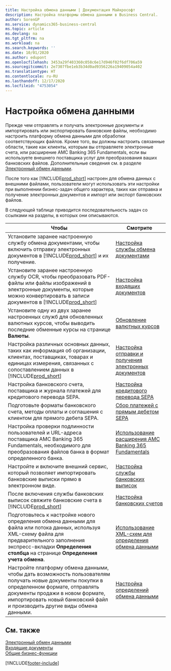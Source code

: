 ```yaml
---
title: Настройка обмена данными | Документация Майкрософт
description: Настройка платформы обмена данными в Business Central.
author: SorenGP
ms.service: dynamics365-business-central
ms.topic: article
ms.devlang: na
ms.tgt_pltfrm: na
ms.workload: na
ms.search.keywords: ''
ms.date: 10/01/2020
ms.author: edupont
ms.openlocfilehash: 3453a29f403360c058c6e17d946f02f6df706a59
ms.sourcegitcommit: 2e7307fbe1eb3b34d0ad9356226a19409054a402
ms.translationtype: HT
ms.contentlocale: ru-RU
ms.lasthandoff: 12/17/2020
ms.locfileid: "4753054"
---
```

# <a name="setting-up-data-exchange"></a>Настройка обмена данными
Прежде чем отправлять и получать электронные документы и импортировать или экспортировать банковские файлы, необходимо настроить платформу обмена данными для обработки соответствующих файлов. Кроме того, вы должны настроить связанные области, такие как клиенты, которым вы отправляете электронные счета, или расширение AMC Banking 365 Fundamentals, если вы используете внешнего поставщика услуг для преобразования ваших банковских файлов. Дополнительные сведения см. в разделе [Электронный обмен данными](across-data-exchange.md).  

 После того как [!INCLUDE[prod_short](includes/prod_short.md)] настроен для обмена данных с внешними файлами, пользователи могут использовать эти настройки при выполнении бизнес-задач общего характера, таких как отправка и получение электронных документов и импорт или экспорт банковских файлов.  

 В следующей таблице приводится последовательность задач со ссылками на разделы, в которых они описываются.  

|**Чтобы**|**Смотрите**|  
|------------|-------------|  
|Установите заранее настроенную службу обмена документами, чтобы включить отправку электронных документов в [!INCLUDE[prod_short](includes/prod_short.md)] и их получение.|[Настройка службы обмена документами](across-how-to-set-up-a-document-exchange-service.md)|  
|Установите заранее настроенную службу OCR, чтобы преобразовать PDF\-файлы или файлы изображений в электронные документы, которые можно конвертировать в записи документов в [!INCLUDE[prod_short](includes/prod_short.md)]|[Настройка входящих документов](across-how-setup-income-documents.md)|  
|Установите одну из двух заранее настроенных служб для обновленных валютных курсов, чтобы выводить последние обменные курсы на странице **Валюты**.|[Обновление валютных курсов](finance-how-update-currencies.md)|  
|Настройка различных основных данных, таких как информация об организации, клиентах, поставщиках, товарах и единицах измерения, связанных с сопоставлением данных в [!INCLUDE[prod_short](includes/prod_short.md)]|[Настройка отправки и получения электронных документов](across-how-to-set-up-electronic-document-sending-and-receiving.md)|  
|Настройка банковского счета, поставщика и журнала платежей для кредитового перевода SEPA.|[Настройка кредитового перевода SEPA](finance-make-payments-with-bank-data-conversion-service-or-sepa-credit-transfer.md#setting-up-sepa-credit-transfer)|  
|Подготовьте форматы банковского счета, методы оплаты и соглашения с клиентом для прямого дебета SEPA.|[Сбор платежей с прямым дебетом SEPA](finance-collect-payments-with-sepa-direct-debit.md)|  
|Настройка проверки подлинности пользователей и URL-адреса поставщика AMC Banking 365 Fundamentals, необходимого для преобразования файлов банка в формат определенного банка.|[Использование расширения AMC Banking 365 Fundamentals](ui-extensions-amc-banking.md)|  
|Настройте и включите внешний сервис, который позволяет импортировать банковские выписки прямо в электронном виде.|[Настройка службы банковских выписок](bank-how-setup-bank-statement-service.md)|  
|После включения службы банковских выписок свяжите банковские счета в [!INCLUDE[prod_short](includes/prod_short.md)]|[Настройка банковских счетов](bank-how-setup-bank-accounts.md)|  
|Подготовьтесь к настройке нового определения обмена данными для файла или потока данных, используя XML-схему файла для предварительного заполнения экспресс\-вкладки **Определения столбца** на странице **Определения учета обмена**.|[Использование XML-схем для определения обмена данными](across-how-to-use-xml-schemas-to-prepare-data-exchange-definitions.md)|  
|Настройте платформу обмена данными, чтобы дать возможность пользователям получать новые документы покупки в определенном формате, отправлять документы продажи в новом формате, импортировать новый банковский файл и производить другие виды обмена данными.|[Настройка определений обмена данными](across-how-to-set-up-data-exchange-definitions.md)|  

## <a name="see-also"></a>См. также  
[Электронный обмен данными](across-data-exchange.md)  
[Входящие документы](across-income-documents.md)  
[Общие бизнес-функции](ui-across-business-areas.md)  


[!INCLUDE[footer-include](includes/footer-banner.md)]